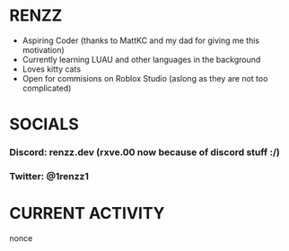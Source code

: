 # RENZZ
- Aspiring Coder (thanks to MattKC and my dad for giving me this motivation)
- Currently learning LUAU and other languages in the background
- Loves kitty cats
- Open for commisions on Roblox Studio (aslong as they are not too complicated)

# SOCIALS
### Discord: renzz.dev (rxve.00 now because of discord stuff :/)
### Twitter: @1renzz1

# CURRENT ACTIVITY
nonce
